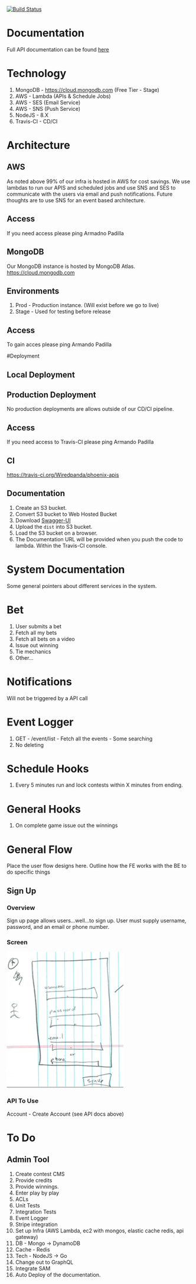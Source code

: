[![Build Status](https://travis-ci.com/Wiredpanda/phoenix-apis.svg?token=UpH3DWqZkmkG5Zn9zgra&branch=master)](https://travis-ci.com/Wiredpanda/phoenix-apis)

# Documentation
Full API documentation can be found [here](http://gglol-docs.s3-website-us-west-1.amazonaws.com/)


# Technology
1. MongoDB - https://cloud.mongodb.com  (Free Tier - Stage)
1. AWS - Lambda (APIs & Schedule Jobs)
1. AWS - SES (Email Service)
1. AWS - SNS (Push Service)
1. NodeJS - 8.X
1. Travis-CI - CD/CI

# Architecture

## AWS
As noted above 99% of our infra is hosted in AWS for cost savings. 
We use lambdas to run our APIS and scheduled jobs and use SNS and SES to communicate with the users via email and push notifications.
Future thoughts are to use SNS for an event based architecture.

## Access
If you need access please ping Armadno Padilla


## MongoDB 
Our MongoDB instance is hosted by MongoDB Atlas.
https://cloud.mongodb.com

## Environments
1. Prod - Production instance. (Will exist before we go to live)
1. Stage - Used for testing before release

## Access
To gain acces please ping Armando Padilla



#Deployment

## Local Deployment

## Production Deployment
No production deployments are allows outside of our CD/CI pipeline. 

## Access
If you need access to Travis-CI please ping Armando Padilla

## CI
https://travis-ci.org/Wiredpanda/phoenix-apis


## Documentation
1. Create an S3 bucket. 
1. Convert S3 bucket to Web Hosted Bucket
1. Download [Swagger-UI](https://github.com/swagger-api/swagger-ui/releases) 
1. Upload the `dist` into S3 bucket.
1. Load the S3 bucket on a browser.
1. The Documentation URL will be provided when you push the code to lambda. Within the Travis-CI console.

# System Documentation
Some general pointers about different services in the system.

# Bet
1. User submits a bet
1. Fetch all my bets
1. Fetch all bets on a video
1. Issue out winning
1. Tie mechanics
1. Other…

# Notifications
Will not be triggered by a API call

# Event Logger
1. GET - /event/list - Fetch all the events - Some searching
1. No deleting

# Schedule Hooks
1. Every 5 minutes run and lock contests within X minutes from ending.

# General Hooks
1. On complete game issue out the winnings

# General Flow
Place the user flow designs here.  Outline how the FE works with the BE to do specific things

## Sign Up
### Overview
Sign up page allows users...well...to sign up.  User must supply username, password, and an email or phone number.

### Screen
![sign up screen](docs/images/sign_up.png)


### API To Use
Account - Create Account (see API docs above)


# To Do
## Admin Tool
1. Create contest CMS
1. Provide credits 
1. Provide winnings.
1. Enter play by play
1. ACLs
1. Unit Tests
1. Integration Tests
1. Event Logger
1. Stripe integration
1. Set up Infra (AWS Lambda, ec2 with mongos, elastic cache redis, api gateway)
1. DB - Mongo -> DynamoDB
1. Cache - Redis
1. Tech - NodeJS -> Go
1. Change out to GraphQL
1. Integrate SAM
1. Auto Deploy of the documentation.

